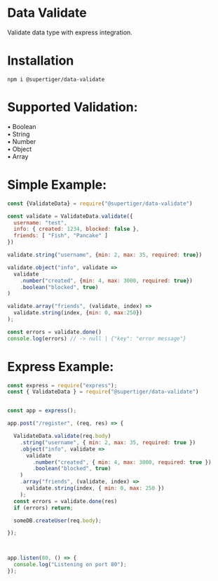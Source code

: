 # Data Validate
 Validate data type with express integration.

# Installation
```npm i @supertiger/data-validate```

# Supported Validation:
• Boolean  
• String  
• Number  
• Object  
• Array



# Simple Example:
```js
const {ValidateData} = require("@supertiger/data-validate")

const validate = ValidateData.validate({
  username: "test",
  info: { created: 1234, blocked: false },
  friends: [ "Fish", "Pancake" ]
})

validate.string("username", {min: 2, max: 35, required: true})

validate.object("info", validate => 
  validate
    .number("created", {min: 4, max: 3000, required: true})
    .boolean("blocked", true)
)

validate.array("friends", (validate, index) => 
  validate.string(index, {min: 0, max:250})
);

const errors = validate.done()
console.log(errors) // -> null | {"key": "error message"} 
```

# Express Example:
```js
const express = require("express");
const { ValidateData } = require("@supertiger/data-validate")


const app = express();

app.post("/register", (req, res) => {

  ValidateData.validate(req.body)
    .string("username", { min: 2, max: 35, required: true })
    .object("info", validate =>
      validate
        .number("created", { min: 4, max: 3000, required: true })
        .boolean("blocked", true)
    )
    .array("friends", (validate, index) =>
      validate.string(index, { min: 0, max: 250 })
    );
  const errors = validate.done(res)
  if (errors) return;

  someDB.createUser(req.body);

});



app.listen(80, () => {
  console.log("Listening on port 80");
});
```
